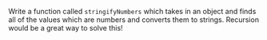 <p>Write a function called&nbsp;<code>stringifyNumbers</code>&nbsp;which takes in an object and finds all of the values which are numbers and converts them to strings. Recursion would be a great way to solve this!</p>
